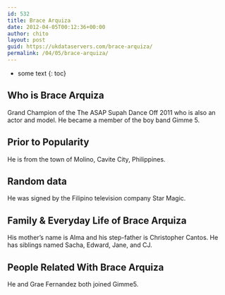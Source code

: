 ```yaml
---
id: 532
title: Brace Arquiza
date: 2012-04-05T00:12:36+00:00
author: chito
layout: post
guid: https://ukdataservers.com/brace-arquiza/
permalink: /04/05/brace-arquiza/
---
```


* some text
{: toc}


## Who is  Brace Arquiza
                  
                  
                  
Grand Champion of the The ASAP Supah Dance Off 2011 who is also an actor and model. He became a member of the boy band Gimme 5.
                  
                
                
                
## Prior to Popularity 
                  
                  
                  
He is from the town of Molino, Cavite City, Philippines.
                  
                
                
                
## Random data 
                  
                  
                  
He was signed by the Filipino television company Star Magic.
                  
                
                
                
## Family & Everyday Life of Brace Arquiza
                  
                  
                  
His mother&#8217;s name is Alma and his step-father is Christopher Cantos. He has siblings named Sacha, Edward, Jane, and CJ.
                  
                
                
                
## People Related With  Brace Arquiza
                  
                  
                  
He and Grae Fernandez both joined Gimme5.
                  
                
              
            
          
          
          
    
    
  
